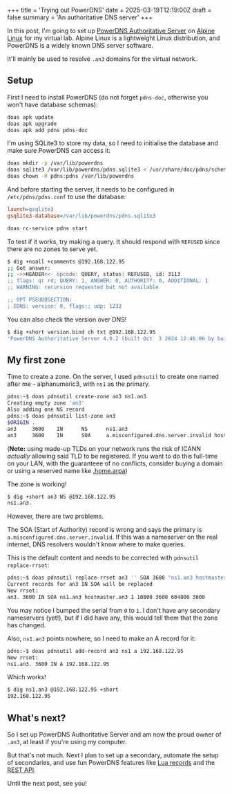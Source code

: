 +++
title = 'Trying out PowerDNS'
date = 2025-03-19T12:19:00Z
draft = false
summary = 'An authoritative DNS server'
+++

In this post, I'm going to set up [PowerDNS Authoritative Server](https://doc.powerdns.com/authoritative/index.html)
on [Alpine Linux](https://alpinelinux.org/) for my virtual lab. Alpine Linux is a lightweight Linux distribution,
and PowerDNS is a widely known DNS server software.

It'll mainly be used to resolve `.an3` domains for the virtual network.

## Setup

First I need to install PowerDNS (do not forget `pdns-doc`, otherwise you won't have database schemas):

```sh
doas apk update
doas apk upgrade
doas apk add pdns pdns-doc
```

I'm using SQLite3 to store my data, so I need to initialise the database and make sure PowerDNS can access it:

```sh
doas mkdir -p /var/lib/powerdns
doas sqlite3 /var/lib/powerdns/pdns.sqlite3 < /usr/share/doc/pdns/schema.sqlite3.sql
doas chown -R pdns:pdns /var/lib/powerdns
```

And before starting the server, it needs to be configured in `/etc/pdns/pdns.conf` to use the database:

```ini
launch=gsqlite3
gsqlite3-database=/var/lib/powerdns/pdns.sqlite3
```

```sh
doas rc-service pdns start
```

To test if it works, try making a query. It should respond with `REFUSED` since there are no zones to serve yet.

```sh
$ dig +noall +comments @192.168.122.95
;; Got answer:
;; ->>HEADER<<- opcode: QUERY, status: REFUSED, id: 3113
;; flags: qr rd; QUERY: 1, ANSWER: 0, AUTHORITY: 0, ADDITIONAL: 1
;; WARNING: recursion requested but not available

;; OPT PSEUDOSECTION:
; EDNS: version: 0, flags:; udp: 1232
```

You can also check the version over DNS!

```sh
$ dig +short version.bind ch txt @192.168.122.95
"PowerDNS Authoritative Server 4.9.2 (built Oct  3 2024 12:46:06 by buildozer@localhost)"
```

## My first zone

Time to create a zone. On the server, I used `pdnsutil` to create one named after me - alphanumeric3, with `ns1` as the primary.

```sh
pdns:~$ doas pdnsutil create-zone an3 ns1.an3
Creating empty zone 'an3'
Also adding one NS record
pdns:~$ doas pdnsutil list-zone an3
$ORIGIN .
an3     3600    IN      NS      ns1.an3
an3     3600    IN      SOA     a.misconfigured.dns.server.invalid hostmaster.an3 0 10800 3600 604800 3600
```

(**Note:** using made-up TLDs on your network runs the risk of ICANN _actually_ allowing said TLD to be registered.
If you want to do this full-time on your LAN, with the guaranteee of no conflicts, consider buying a domain or using a reserved name like [.home.arpa](https://datatracker.ietf.org/doc/html/rfc8375))

The zone is working!

```sh
$ dig +short an3 NS @192.168.122.95
ns1.an3.
```

However, there are two problems. 

The SOA (Start of Authority) record is wrong and says the primary is `a.misconfigured.dns.server.invalid`. If this was a nameserver on
the real internet, DNS resolvers wouldn't know where to make queries.

This is the default content and needs to be corrected with `pdnsutil replace-rrset`:

```sh
pdns:~$ doas pdnsutil replace-rrset an3 '' SOA 3600 "ns1.an3 hostmaster.an3 1 10800 3600 604800 3600"
Current records for an3 IN SOA will be replaced
New rrset:
an3. 3600 IN SOA ns1.an3 hostmaster.an3 1 10800 3600 604800 3600

```

You may notice I bumped the serial from `0` to `1`. I don't have any secondary nameservers (yet!), but if I did have any,
this would tell them that the zone has changed.

Also, `ns1.an3` points nowhere, so I need to make an A record for it:

```sh
pdns:~$ doas pdnsutil add-record an3 ns1 a 192.168.122.95
New rrset:
ns1.an3. 3600 IN A 192.168.122.95
```

Which works!

```sh
$ dig ns1.an3 @192.168.122.95 +short
192.168.122.95
```

## What's next?

So I set up PowerDNS Authoritative Server and am now the proud owner of `.an3`, at least if you're using my computer.

But that's not much. Next I plan to set up a secondary, automate the setup of secondaries, and use fun PowerDNS features
like [Lua records](https://doc.powerdns.com/authoritative/lua-records/index.html) and the [REST API](https://doc.powerdns.com/authoritative/http-api/index.html).

Until the next post, see you!
